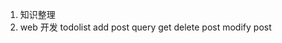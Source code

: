 1. 知识整理
2. web 开发
    todolist
        add post
        query get
        delete post
        modify post